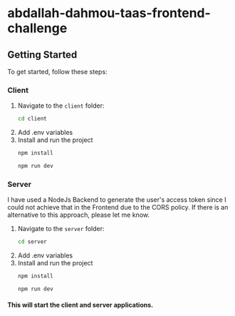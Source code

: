 # abdallah-dahmou-taas-frontend-challenge

## Getting Started

To get started, follow these steps:

### Client

1. Navigate to the `client` folder:
   ```bash
   cd client
2. Add .env variables
3. Install and run the project 
   ```bash   
   npm install

   npm run dev

### Server

I have used a NodeJs Backend to generate the user's access token since I could not achieve that in the Frontend due to the CORS policy. If there is an alternative to this approach, please let me know.

1. Navigate to the `server` folder:
   ```bash
   cd server
2. Add .env variables
3. Install and run the project 
   ```bash   
   npm install

   npm run dev

#### This will start the client and server applications.
